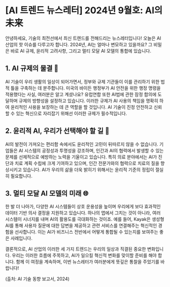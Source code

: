 # [AI 트렌드 뉴스레터] 2024년 9월호: AI의未来

안녕하세요, 기술의 최전선에서 최신 트렌드를 전해드리는 뉴스레터입니다! 오늘은 AI 산업의 핫 이슈를 다루고자 합니다. 2024년, AI는 얼마나 변모하고 있을까요? 그 비밀은 바로 AI 규제, 윤리적 고려사항, 그리고 멀티 모달 AI 모델의 통합에 있습니다.

## 1. AI 규제의 물결 🌊

AI 기술이 우리 생활의 일상이 되어가면서, 정부와 규제 기관들이 이를 관리하기 위한 법적 틀을 구축하는 데 분주합니다. 미국의 바이든 행정부가 AI 안전을 위한 행정 명령을 적용했다는 사실, 여러분은 알고 계셨나요? 유럽연합 또한 AI법에 관한 잠정 합의에 도달하며 규제의 방향성을 설정하고 있습니다. 이러한 규제가 AI 사용의 책임을 명확히 하여 윤리적인 사용을 보장하는 데 큰 역할을 할 것입니다. AI 기술이 진정 안전하고 신뢰할 수 있는 혁신으로 자리잡기 위해선 이러한 규제가 필수적입니다.

## 2. 윤리적 AI, 우리가 선택해야 할 길 🚦

AI의 발전이 가져오는 편리함 속에서도 윤리적인 고민이 뒤따르지 않을 수 없습니다. 기업들은 AI 시스템의 공정성과 투명성을 강조하며, 인간과 AI의 협력에서 발생할 수 있는 문제를 선제적으로 예방하는 노력을 기울이고 있습니다. 특히 의료 분야에서는 AI가 진단과 치료 계획 수립에 크게 기여하고 있으며, 인간 전문가와의 협력으로 치료의 질을 향상시키고 있습니다. AI가 우리의 삶을 더욱 밝히기 위해서는 윤리적 기준의 정립이 절실히 필요합니다.

## 3. 멀티 모달 AI 모델의 미래 🌐

한 발 더 나아가, 다양한 AI 시스템들이 상호 운용성을 높이며 우리에게 보다 효과적인 데이터 기반 의사 결정을 지원하고 있습니다. 하나의 앱에서 그치는 것이 아니라, 여러 시스템이 시너지를 내며 AI의 활용도를 극대화하는 것이죠. 예를 들어, Kayak은 생성형 AI를 통해 사용자 질문에 대한 답변을 제공하고 관련 서비스를 연결해주는 혁신적인 경험을 선사합니다. 이는 AI가 비즈니스 전반에서 어떻게 통합될 수 있는지를 보여주는 좋은 사례입니다.

결론적으로, AI 산업의 이러한 세 가지 트렌드는 우리의 일상과 직결된 중요한 변화입니다. 우리는 이러한 흐름에 주목하고, AI가 일으킬 혁신적 변화를 맞이할 준비를 해야 합니다. 함께 이 여정을 계속하며, 이번 뉴스레터가 여러분에게 뜻깊은 통찰을 주었기를 바랍니다!  

(출처: AI 기술 동향 보고서, 2024)